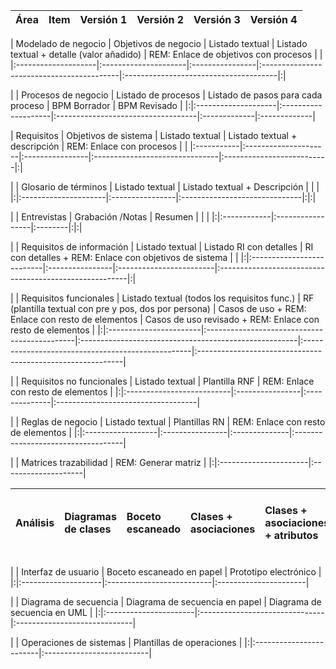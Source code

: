| Área | Item | Versión 1 | Versión 2 | Versión 3 | Versión 4 |
|:-----|:-----|:----------|:----------|:----------|:----------|

| Modelado de negocio | Objetivos de negocio | Listado textual | Listado textual + detalle (valor añadido) | REM: Enlace de objetivos con procesos | |
|:--------------------|:---------------------|:----------------|:------------------------------------------|:--------------------------------------|:|

| | Procesos de negocio | Listado de procesos | Listado de pasos para cada proceso | BPM Borrador | BPM Revisado |
|:|:--------------------|:--------------------|:-----------------------------------|:-------------|:-------------|

| Requisitos | Objetivos de sistema | Listado textual | Listado textual  + descripción |  REM: Enlace con procesos | |
|:-----------|:---------------------|:----------------|:-------------------------------|:--------------------------|:|

| | Glosario de términos | Listado textual | Listado textual + Descripción | | |
|:|:---------------------|:----------------|:------------------------------|:|:|

| | Entrevistas | Grabación /Notas | Resumen | | |
|:|:------------|:-----------------|:--------|:|:|

| | Requisitos de información | Listado textual | Listado RI con detalles | RI con detalles + REM: Enlace con objetivos de sistema | |
|:|:--------------------------|:----------------|:------------------------|:-------------------------------------------------------|:|

| | Requisitos funcionales | Listado textual (todos los requisitos func.) | RF (plantilla textual con pre y pos, dos por persona) | Casos de uso + REM: Enlace con resto de elementos | Casos de uso revisado + REM: Enlace con resto de elementos |
|:|:-----------------------|:---------------------------------------------|:------------------------------------------------------|:--------------------------------------------------|:-----------------------------------------------------------|

| | Requisitos no funcionales | Listado textual | Plantilla RNF | REM: Enlace con resto de elementos |
|:|:--------------------------|:----------------|:--------------|:-----------------------------------|

| | Reglas de negocio | Listado textual | Plantillas RN | REM: Enlace con resto de elementos |
|:|:------------------|:----------------|:--------------|:-----------------------------------|

| | Matrices trazabilidad | REM: Generar matriz |
|:|:----------------------|:--------------------|

| Análisis | Diagramas de clases | Boceto escaneado | Clases + asociaciones | Clases + asociaciones + atributos | DC conjunto de todos los miembros |
|:---------|:--------------------|:-----------------|:----------------------|:----------------------------------|:----------------------------------|

| | Interfaz de usuario | Boceto escaneado en papel | Prototipo electrónico |
|:|:--------------------|:--------------------------|:----------------------|

| | Diagrama de secuencia | Diagrama de secuencia en papel | Diagrama de secuencia en UML |
|:|:----------------------|:-------------------------------|:-----------------------------|

| | Operaciones de sistemas | Plantillas de operaciones |
|:|:------------------------|:--------------------------|